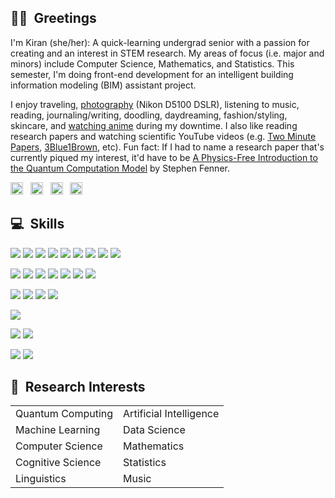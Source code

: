 ## 👋🏽&nbsp; Greetings
I'm Kiran (she/her): A quick-learning undergrad senior with a passion for creating and an interest in STEM research. My areas of focus (i.e. major and minors) include Computer Science, Mathematics, and Statistics. This semester, I'm doing front-end development for an intelligent building information modeling (BIM) assistant project.

I enjoy traveling, <a href="https://github.com/lynkos/lynkos/blob/master/PHOTOGRAPHY%20PORTFOLIO.pdf" target="_blank">photography</a> (Nikon D5100 DSLR), listening to music, reading, journaling/writing, doodling, daydreaming, fashion/styling, skincare, and <a href="https://myanimelist.net/profile/lynkos" target="_blank">watching anime</a> during my downtime. I also like reading research papers and watching scientific YouTube videos (e.g. <a href="https://www.youtube.com/user/keeroyz" target="_blank">Two Minute Papers</a>, <a href="https://www.youtube.com/c/3blue1brown" target="_blank">3Blue1Brown</a>, etc). Fun fact: If I had to name a research paper that's currently piqued my interest, it'd have to be <a href="https://arxiv.org/pdf/cs/0304008.pdf" target="_blank">A Physics-Free Introduction to the Quantum Computation Model</a> by Stephen Fenner.

<a href="https://instagr.am/overanalyse" target="_blank"><img src="https://simpleicons.org/icons/instagram.svg" width="20px" height="20px" alt="Instagram" /></a> &nbsp; <a href="https://twitter.com/Surinaamer" target="_blank"><img src="https://simpleicons.org/icons/twitter.svg" width="20px" height="20px" alt="Twitter" /></a> &nbsp; <a href="https://open.spotify.com/user/kiwi2mii" target="_blank"><img src="https://simpleicons.org/icons/spotify.svg" width="20px" height="20px" alt="Spotify" /></a> &nbsp; <a href="https://www.linkedin.com/in/kiran-brahmatewari" target="_blank"><img src="https://simpleicons.org/icons/linkedin.svg" width="20px" height="20px" alt="LinkedIn" /></a>

## 💻&nbsp; Skills
<!-- Code -->
![](https://img.shields.io/static/v1?label=Code&message=Java&logo=java&color=purple&logoColor=white)
![](https://img.shields.io/static/v1?label=Code&message=C&logo=c&color=purple&logoColor=white)
![](https://img.shields.io/static/v1?label=Code&message=HTML&logo=html5&color=purple&logoColor=white)
![](https://img.shields.io/static/v1?label=Code&message=CSS&logo=css3&color=purple&logoColor=white)
![](https://img.shields.io/static/v1?label=Code&message=R&logo=r&color=purple&logoColor=white)
![](https://img.shields.io/static/v1?label=Code&message=Python&logo=python&color=purple&logoColor=white)
![](https://img.shields.io/static/v1?label=Code&message=JavaScript&logo=javascript&color=purple&logoColor=white)
![](https://img.shields.io/static/v1?label=Code&message=Vue&logo=vue.js&color=purple&logoColor=white)
![](https://img.shields.io/static/v1?label=Code&message=Bootstrap&logo=bootstrap&color=purple&logoColor=white)

<!-- Tools -->
![](https://img.shields.io/static/v1?label=Tools&message=Microsoft+Word&logo=microsoft+word&color=purple&logoColor=white)
![](https://img.shields.io/static/v1?label=Tools&message=Microsoft+Excel&logo=microsoft+excel&color=purple&logoColor=white)
![](https://img.shields.io/static/v1?label=Tools&message=Git&logo=git&color=purple&logoColor=white)
![](https://img.shields.io/static/v1?label=Tools&message=GitHub&logo=github&color=purple&logoColor=white)
![](https://img.shields.io/static/v1?label=Tools&message=npm&logo=npm&color=purple&logoColor=white)
![](https://img.shields.io/static/v1?label=Tools&message=GIMP&logo=gimp&color=purple&logoColor=white)
![](https://img.shields.io/static/v1?label=Tools&message=Postman&logo=postman&color=purple&logoColor=white)

<!-- IDE -->
![](https://img.shields.io/static/v1?label=IDE&message=Eclipse&logo=eclipse&color=purple&logoColor=white)
![](https://img.shields.io/static/v1?label=IDE&message=WebStorm&logo=webstorm&color=purple&logoColor=white)
![](https://img.shields.io/static/v1?label=IDE&message=RStudio&logo=rstudio&color=purple&logoColor=white)
![](https://img.shields.io/static/v1?label=IDE&message=Sublime+Text&logo=sublime+text&color=purple&logoColor=white)

<!-- Shell -->
![](https://img.shields.io/static/v1?label=Shell&message=iTerm+(Zsh)&logo=powershell&color=purple&logoColor=white)

<!-- OS -->
![](https://img.shields.io/static/v1?label=OS&message=MacOS&logo=apple&color=purple&logoColor=white)
![](https://img.shields.io/static/v1?label=OS&message=Windows&logo=windows&color=purple&logoColor=white)

<!-- Languages -->
![](https://img.shields.io/static/v1?label=Languages&message=English&color=purple)
![](https://img.shields.io/static/v1?label=Languages&message=Dutch&color=purple)

## 🔬&nbsp; Research Interests
<table border="0">
 <tr>
   <td>Quantum Computing</td>
    <td>Artificial Intelligence</td>
 </tr>
 <tr>
    <td>Machine Learning</td>
    <td>Data Science</td>
 </tr>
  <tr>
    <td>Computer Science</td>
    <td>Mathematics</td>
 </tr>
  <tr>
    <td>Cognitive Science</td>
    <td>Statistics</td>
 </tr>
  <tr>
    <td>Linguistics</td>
    <td>Music</td>
 </tr>
</table>

<!-- ## 📈&nbsp; GitHub Stats
[![Kiran's GitHub Stats](https://github-readme-stats.vercel.app/api?username=lynkos&count_private=true&show_icons=true&theme=material-palenight)](https://github.com/lynkos/github-readme-stats) -->
